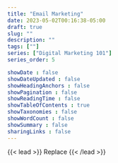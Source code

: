 ```yaml
---
title: "Email Marketing"
date: 2023-05-02T00:16:38-05:00
draft: true
slug: ""
description: ""
tags: [""]
series: ["Digital Marketing 101"]
series_order: 5

showDate : false
showDateUpdated : false
showHeadingAnchors : false
showPagination : false
showReadingTime : false
showTableOfContents : true
showTaxonomies : false 
showWordCount : false
showSummary : false
sharingLinks : false
---
```

{{< lead >}}
Replace
{{< /lead >}}
